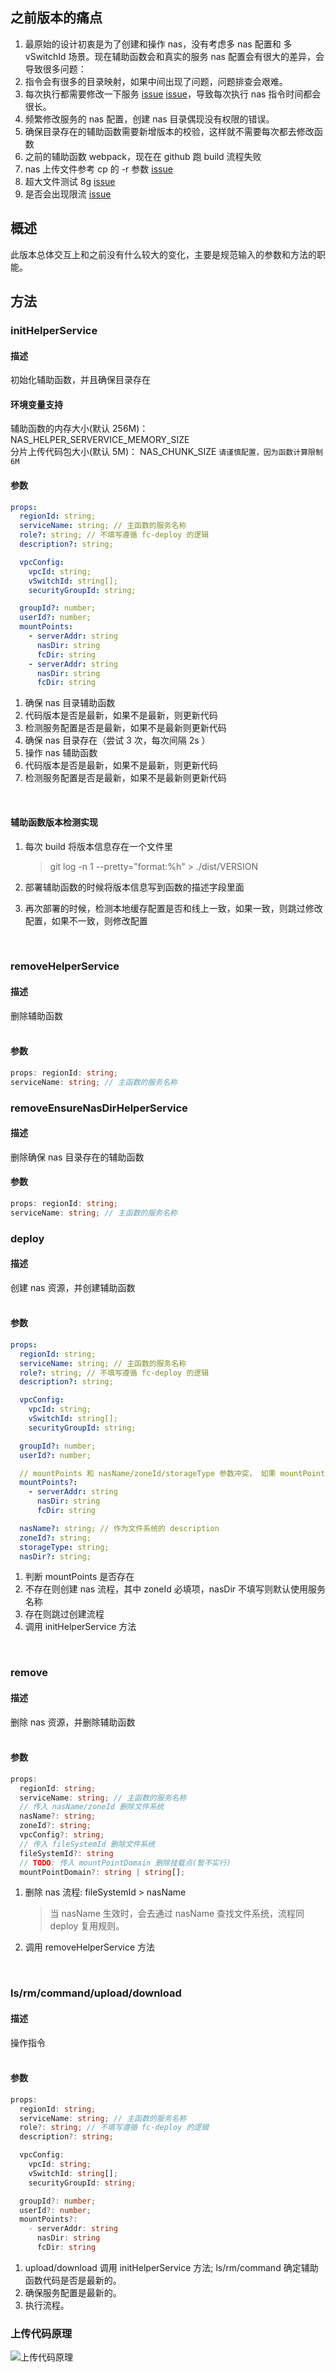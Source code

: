 ## 之前版本的痛点

1. 最原始的设计初衷是为了创建和操作 nas，没有考虑多 nas 配置和 多 vSwitchId 场景。现在辅助函数会和真实的服务 nas 配置会有很大的差异，会导致很多问题：
1. 指令会有很多的目录映射，如果中间出现了问题，问题排查会艰难。
1. 每次执行都需要修改一下服务 [issue](https://github.com/devsapp/fc/issues/292) [issue](https://github.com/devsapp/fc/issues/250)，导致每次执行 nas 指令时间都会很长。
1. 频繁修改服务的 nas 配置，创建 nas 目录偶现没有权限的错误。
1. 确保目录存在的辅助函数需要新增版本的校验，这样就不需要每次都去修改函数
1. 之前的辅助函数 webpack，现在在 github 跑 build 流程失败
1. nas 上传文件参考 cp 的 -r 参数 [issue](https://github.com/devsapp/fc/issues/282)
1. 超大文件测试 8g [issue](https://github.com/devsapp/fc/issues/288)
1. 是否会出现限流 [issue](https://github.com/devsapp/fc/issues/306)

## 概述

此版本总体交互上和之前没有什么较大的变化，主要是规范输入的参数和方法的职能。<br />

## 方法

### initHelperService

#### 描述

初始化辅助函数，并且确保目录存在<br />

#### 环境变量支持

辅助函数的内存大小(默认 256M)： NAS_HELPER_SERVERVICE_MEMORY_SIZE<br />
分片上传代码包大小(默认 5M)： NAS_CHUNK_SIZE `请谨慎配置，因为函数计算限制 6M`

#### 参数

```YAML
props:
  regionId: string;
  serviceName: string; // 主函数的服务名称
  role?: string; // 不填写遵循 fc-deploy 的逻辑
  description?: string;

  vpcConfig:
    vpcId: string;
    vSwitchId: string[];
    securityGroupId: string;

  groupId?: number;
  userId?: number;
  mountPoints:
    - serverAddr: string
      nasDir: string
      fcDir: string
    - serverAddr: string
      nasDir: string
      fcDir: string
```

1. 确保 nas 目录辅助函数
1. 代码版本是否是最新，如果不是最新，则更新代码
1. 检测服务配置是否是最新，如果不是最新则更新代码
1. 确保 nas 目录存在（尝试 3 次，每次间隔 2s ）
1. 操作 nas 辅助函数
1. 代码版本是否是最新，如果不是最新，则更新代码
1. 检测服务配置是否是最新，如果不是最新则更新代码

​<br />

#### 辅助函数版本检测实现

1. 每次 build 将版本信息存在一个文件里

   > git log -n 1 --pretty="format:%h" > ./dist/VERSION

2. 部署辅助函数的时候将版本信息写到函数的描述字段里面
3. 再次部署的时候，检测本地缓存配置是否和线上一致，如果一致，则跳过修改配置，如果不一致，则修改配置

​<br />

### removeHelperService

#### 描述

删除辅助函数<br />​<br />

#### 参数

```typescript
props: regionId: string;
serviceName: string; // 主函数的服务名称
```

### removeEnsureNasDirHelperService

#### 描述

删除确保 nas 目录存在的辅助函数

#### 参数

```typescript
props: regionId: string;
serviceName: string; // 主函数的服务名称
```

### deploy

#### 描述

创建 nas 资源，并创建辅助函数<br />​<br />

#### 参数

```yaml
props:
  regionId: string;
  serviceName: string; // 主函数的服务名称
  role?: string; // 不填写遵循 fc-deploy 的逻辑
  description?: string;

  vpcConfig:
    vpcId: string;
    vSwitchId: string[];
    securityGroupId: string;

  groupId?: number;
  userId?: number;

  // mountPoints 和 nasName/zoneId/storageType 参数冲突， 如果 mountPoints 存在，则 nasName/zoneId/storageType 不生效
  mountPoints?:
    - serverAddr: string
      nasDir: string
      fcDir: string

  nasName?: string; // 作为文件系统的 description
  zoneId?: string;
  storageType: string;
  nasDir?: string;
```

1. 判断 mountPoints 是否存在
1. 不存在则创建 nas 流程，其中 zoneId 必填项，nasDir 不填写则默认使用服务名称
1. 存在则跳过创建流程
1. 调用 initHelperService 方法

​<br />

### remove

#### 描述

删除 nas 资源，并删除辅助函数<br />​<br />

#### 参数

```typescript
props:
  regionId: string;
  serviceName: string; // 主函数的服务名称
  // 传入 nasName/zoneId 删除文件系统
  nasName?: string;
  zoneId?: string;
  vpcConfig?: string;
  // 传入 fileSystemId 删除文件系统
  fileSystemId?: string
  // TODO: 传入 mountPointDomain 删除挂载点(暂不实行)
  mountPointDomain?: string | string[];
```

1. 删除 nas 流程: fileSystemId > nasName

   > 当 nasName 生效时，会去通过 nasName 查找文件系统，流程同 deploy 复用规则。

2. 调用 removeHelperService 方法

​<br />

### ls/rm/command/upload/download

#### 描述

操作指令<br />​<br />

#### 参数

```typescript
props:
  regionId: string;
  serviceName: string; // 主函数的服务名称
  role?: string; // 不填写遵循 fc-deploy 的逻辑
  description?: string;

  vpcConfig:
    vpcId: string;
    vSwitchId: string[];
    securityGroupId: string;

  groupId?: number;
  userId?: number;
  mountPoints?:
    - serverAddr: string
      nasDir: string
      fcDir: string
```

1. upload/download 调用 initHelperService 方法; ls/rm/command 确定辅助函数代码是否是最新的。
2. 确保服务配置是最新的。
3. 执行流程。

### 上传代码原理

<img src="https://img.alicdn.com/imgextra/i4/O1CN01HOgemm1zBetAmFEJ4_!!6000000006676-2-tps-1748-1366.png" title="上传代码原理"/>
​

